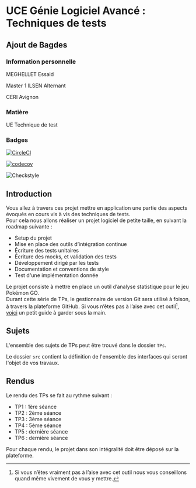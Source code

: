 # UCE Génie Logiciel Avancé : Techniques de tests

## Ajout de Bagdes

### Information personnelle
MEGHELLET Essaid

Master 1 ILSEN Alternant 

CERI Avignon

### Matière

UE Technique de test

### Badges



[![CircleCI](https://circleci.com/gh/meghellet/ceri-m1-techniques-de-test/tree/master.svg?style=svg)](https://circleci.com/gh/meghellet/ceri-m1-techniques-de-test/tree/master)



[![codecov](https://codecov.io/gh/meghellet/ceri-m1-techniques-de-test/branch/master/graph/badge.svg?token=GBTOGXVSDL)](https://codecov.io/gh/meghellet/ceri-m1-techniques-de-test)

![Checkstyle](target/site/badges/checkstyle-result.svg)

## Introduction

Vous allez à travers ces projet mettre en application une partie des aspects évoqués en cours vis à vis des techniques de tests.  
Pour cela nous allons réaliser un projet logiciel de petite taille, en suivant la roadmap suivante : 
- Setup du projet
- Mise en place des outils d’intégration continue
- Écriture des tests unitaires
- Écriture des mocks, et validation des tests
- Développement dirigé par les tests
- Documentation et conventions de style
- Test d'une implémentation donnée

Le projet consiste à mettre en place un outil d’analyse statistique pour le jeu Pokémon GO.  
Durant cette série de TPs, le gestionnaire de version Git sera utilisé à foison, à travers la plateforme GitHub. Si vous n’êtes pas à l’aise avec cet outil[^1], [voici](http://rogerdudler.github.io/git-guide/) un petit guide à garder sous la main.

## Sujets

L'ensemble des sujets de TPs peut être trouvé dans le dossier `TPs`.

Le dossier `src` contient la définition de l'ensemble des interfaces qui seront l'objet de vos travaux.

## Rendus

Le rendu des TPs se fait au rythme suivant :

- TP1 : 1ère séance
- TP2 : 2ème séance
- TP3 : 3ème séance
- TP4 : 5ème séance
- TP5 : dernière séance
- TP6 : dernière séance

Pour chaque rendu, le projet dans son intégralité doit être déposé sur la plateforme.

[^1]: Si vous n’êtes vraiment pas à l’aise avec cet outil nous vous conseillons quand même vivement de vous y mettre.
